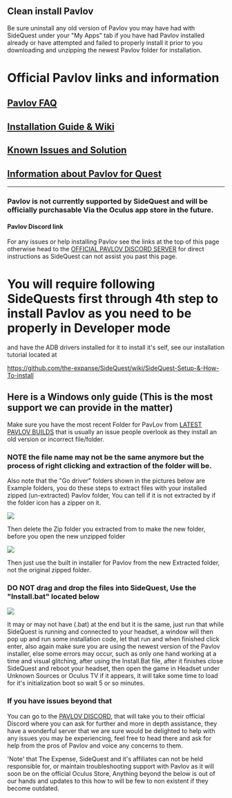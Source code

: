 ## Clean install Pavlov
Be sure uninstall any old version of Pavlov you may have had with SideQuest under your "My Apps" tab if you have had Pavlov installed already or have attempted and failed to properly install it prior to you downloading and unzipping the newest Pavlov folder for installation.

# Official Pavlov links and information

## [Pavlov FAQ](https://github.com/the-expanse/SideQuest/wiki/Pavlov-FAQ)

## [Installation Guide & Wiki](http://wiki.pavlov-vr.com/index.php?title=Quest)

## [Known Issues and Solution](http://wiki.pavlov-vr.com/index.php?title=Quest_FAQ#Known_bugs_and_solutions)

## [Information about Pavlov for Quest](http://wiki.pavlov-vr.com/index.php?title=Quest_FAQ)

----

### Pavlov is not currently supported by SideQuest and will be officially purchasable Via the Oculus app store in the future.

#### Pavlov Discord link
For any issues or help installing Pavlov see the links at the top of this page otherwise head to the  [OFFICIAL PAVLOV DISCORD SERVER](https://discord.gg/wE5ZqBB) for direct instructions as SideQuest can not assist you past this page. 

# You will require following SideQuests first through 4th step to install Pavlov as you need to be properly in Developer mode 
and have the ADB drivers installed for it to install it's self, see our installation  tutorial located at

https://github.com/the-expanse/SideQuest/wiki/SideQuest-Setup-&-How-To-install

## Here is a Windows only guide (This is the most support we can provide in the matter)

Make sure you have the most recent Folder for PavLov from [LATEST PAVLOV BUILDS](https://discord.gg/wE5ZqBB)
that is usually an issue people overlook as they install an old version or incorrect file/folder.

### NOTE the file name may not be the same anymore but the process of right clicking and extraction of the folder will be.

Also note that the "Go driver" folders shown in the pictures below are Example folders, you do these steps to extract files with your installed zipped (un-extracted) Pavlov folder, You can tell if it is not extracted by if the folder icon has a zipper on it.


![](https://cdn.discordapp.com/attachments/608376262347587595/608756299177656320/extract_drivers.png)



Then delete the Zip folder you extracted from to make the new folder, before you open the new unzipped folder

![](https://cdn.discordapp.com/attachments/608376262347587595/608755536984277002/Screenshot_1106.png)



Then just use the built in installer for Pavlov from the new Extracted folder, not the original zipped folder.                                              

### DO NOT drag and drop the files into SideQuest, Use the "Install.bat" located below

![](https://cdn.discordapp.com/attachments/608376262347587595/608568197679153152/Pavlov_install_BAT.png)

It may or may not have (.bat) at the end but it is the same, just run that while SideQuest  is running and connected to your headset, a window will then pop up and run some installation code, let that run and when finished click enter, also again make sure you are using the newest version of the Pavlov installer, else some errors may occur, such as only one hand working at a time and visual glitching, after using the Install.Bat file, after it finishes close SideQuest and reboot your headset, then open the game in Headset under Unknown Sources or Oculus TV if it appears, it will take some time to load for it's initialization boot so wait 5 or so minutes.


### If you have issues beyond that

You can go to the [PAVLOV DISCORD](https://discord.gg/wE5ZqBB), that will take you to their official Discord where you can ask for further and more in depth assistance, they have a wonderful server that we are sure would be delighted to help with any issues you may be experiencing, feel free to head there and ask for help from the pros of Pavlov and voice any concerns to them.

'Note' that The Expense, SideQuest and it's affiliates can not be held responsible for, or maintain troubleshooting support with Pavlov as it will soon be on the official Oculus Store, Anything beyond the below is out of our hands and updates to this how to will be few to non existent if they become outdated.

